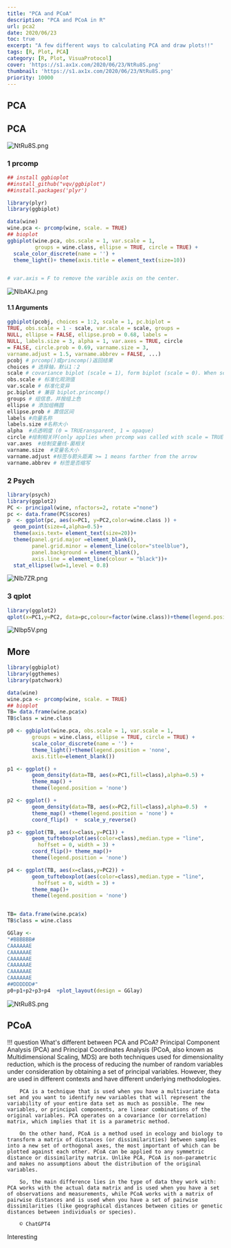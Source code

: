 ```yaml
---
title: "PCA and PCoA"
description: "PCA and PCoA in R"
url: pca2
date: 2020/06/23
toc: true
excerpt: "A few different ways to calculating PCA and draw plots!!"
tags: [R, Plot, PCA]
category: [R, Plot, VisuaProtocol]
cover: 'https://s1.ax1x.com/2020/06/23/NtRu8S.png'
thumbnail: 'https://s1.ax1x.com/2020/06/23/NtRu8S.png'
priority: 10000
---
```


## PCA


## PCA
![NtRu8S.png](https://s1.ax1x.com/2020/06/23/NtRu8S.png)

<a name="x3hBT"></a>
### 1 prcomp

```r
## install ggbioplot
##install_github("vqv/ggbiplot")
##install.packages('plyr')

library(plyr)
library(ggbiplot)

data(wine)
wine.pca <- prcomp(wine, scale. = TRUE)
## bioplot
ggbiplot(wine.pca, obs.scale = 1, var.scale = 1,
         groups = wine.class, ellipse = TRUE, circle = TRUE) +
  scale_color_discrete(name = '') +
  theme_light()+ theme(axis.title = element_text(size=10))


# var.axis = F to remove the varible axis on the center.
```

![NlbAKJ.png](https://s1.ax1x.com/2020/06/20/NlbAKJ.png)

<a name="duhUV"></a>
#### 1.1 Arguments

```r
ggbiplot(pcobj, choices = 1:2, scale = 1, pc.biplot =
TRUE, obs.scale = 1 - scale, var.scale = scale, groups =
NULL, ellipse = FALSE, ellipse.prob = 0.68, labels =
NULL, labels.size = 3, alpha = 1, var.axes = TRUE, circle
= FALSE, circle.prob = 0.69, varname.size = 3,
varname.adjust = 1.5, varname.abbrev = FALSE, ...)
pcobj # prcomp()或princomp()返回结果
choices # 选择轴，默认1：2
scale # covariance biplot (scale = 1), form biplot (scale = 0). When scale = 1, the inner product between the variables approximates the covariance and the distance between the points approximates the Mahalanobis distance.
obs.scale # 标准化观测值
var.scale # 标准化变异
pc.biplot # 兼容 biplot.princomp()
groups # 组信息，并按组上色
ellipse # 添加组椭圆
ellipse.prob # 置信区间
labels #向量名称
labels.size #名称大小
alpha  #点透明度 (0 = TRUEransparent, 1 = opaque)
circle #绘制相关环(only applies when prcomp was called with scale = TRUE and when var.scale = 1)
var.axes  #绘制变量线-菌相关
varname.size  #变量名大小
varname.adjust #标签与箭头距离 >= 1 means farther from the arrow
varname.abbrev # 标签是否缩写
```


<a name="j8UB2"></a>
### 2 Psych

```r
library(psych)
library(ggplot2)
PC <- principal(wine, nfactors=2, rotate ="none")
pc <- data.frame(PC$scores)
p  <- ggplot(pc, aes(x=PC1, y=PC2,color=wine.class )) +
  geom_point(size=4,alpha=0.5)+
  theme(axis.text= element_text(size=20))+
  theme(panel.grid.major =element_blank(),
        panel.grid.minor = element_line(color="steelblue"),
        panel.background = element_blank(),
        axis.line = element_line(colour = "black"))+
  stat_ellipse(lwd=1,level = 0.8)
```


![Nlb7ZR.png](https://s1.ax1x.com/2020/06/20/Nlb7ZR.png)

<a name="wsYAL"></a>
### 3 qplot

```r
library(ggplot2)
qplot(x=PC1,y=PC2, data=pc,colour=factor(wine.class))+theme(legend.position="none")+stat_ellipse(lwd=1,level = 0.8)
```

![Nlbp5V.png](https://s1.ax1x.com/2020/06/20/Nlbp5V.png)


## More

```r
library(ggbiplot)
library(ggthemes)
library(patchwork)

data(wine)
wine.pca <- prcomp(wine, scale. = TRUE)
## bioplot
TB= data.frame(wine.pca$x)
TB$class = wine.class

p0 <- ggbiplot(wine.pca, obs.scale = 1, var.scale = 1,
        groups = wine.class, ellipse = TRUE, circle = TRUE) +
        scale_color_discrete(name = '') +
        theme_light()+theme(legend.position = 'none',
        axis.title=element_blank())

p1 <- ggplot() +
        geom_density(data=TB, aes(x=PC1,fill=class),alpha=0.5) +
        theme_map() +
        theme(legend.position = 'none')

p2 <- ggplot() +
        geom_density(data=TB, aes(x=PC2,fill=class),alpha=0.5)  +
        theme_map() +theme(legend.position = 'none') +
        coord_flip()  +  scale_y_reverse()

p3 <- ggplot(TB, aes(x=class,y=PC1)) +
        geom_tufteboxplot(aes(color=class),median.type = "line",
          hoffset = 0, width = 3) +
        coord_flip()+ theme_map()+
        theme(legend.position = 'none')

p4 <- ggplot(TB, aes(x=class,y=PC2)) +
        geom_tufteboxplot(aes(color=class),median.type = "line",
          hoffset = 0, width = 3) +
        theme_map()+
        theme(legend.position = 'none')


TB= data.frame(wine.pca$x)
TB$class = wine.class

GGlay <-
"#BBBBBB#
CAAAAAAE
CAAAAAAE
CAAAAAAE
CAAAAAAE
CAAAAAAE
CAAAAAAE
##DDDDDD#"
p0+p1+p2+p3+p4  +plot_layout(design = GGlay)
```
![NtRu8S.png](https://s1.ax1x.com/2020/06/23/NtRu8S.png)




## PCoA

!!! question What's different between PCA and PCoA?
        Principal Component Analysis (PCA) and Principal Coordinates Analysis (PCoA, also known as Multidimensional Scaling, MDS) are both techniques used for dimensionality reduction, which is the process of reducing the number of random variables under consideration by obtaining a set of principal variables. However, they are used in different contexts and have different underlying methodologies.

        PCA is a technique that is used when you have a multivariate data set and you want to identify new variables that will represent the variability of your entire data set as much as possible. The new variables, or principal components, are linear combinations of the original variables. PCA operates on a covariance (or correlation) matrix, which implies that it is a parametric method.

        On the other hand, PCoA is a method used in ecology and biology to transform a matrix of distances (or dissimilarities) between samples into a new set of orthogonal axes, the most important of which can be plotted against each other. PCoA can be applied to any symmetric distance or dissimilarity matrix. Unlike PCA, PCoA is non-parametric and makes no assumptions about the distribution of the original variables.

        So, the main difference lies in the type of data they work with: PCA works with the actual data matrix and is used when you have a set of observations and measurements, while PCoA works with a matrix of pairwise distances and is used when you have a set of pairwise dissimilarities (like geographical distances between cities or genetic distances between individuals or species).
        
        © ChatGPT4


Interesting